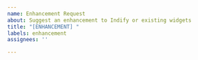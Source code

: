 ```yaml
---
name: Enhancement Request
about: Suggest an enhancement to Indify or existing widgets
title: "[ENHANCEMENT] "
labels: enhancement
assignees: ''

---
```



